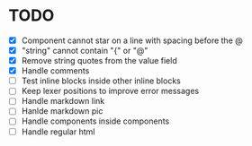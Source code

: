 # TODO
 
- [x] Component cannot star on a line with spacing before the @
- [x] "string" cannot contain "{" or "@"
- [x] Remove string quotes from the value field
- [x] Handle comments
- [ ] Test inline blocks inside other inline blocks
- [ ] Keep lexer positions to improve error messages
- [ ] Handle markdown link
- [ ] Hanlde markdown pic
- [ ] Handle components inside components
- [ ] Handle regular html